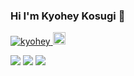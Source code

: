 ### Hi I'm Kyohey Kosugi 👋

<p align="left"> 
  <a href="https://github.com/Rsnca/Rsnca/">
    <img src="https://komarev.com/ghpvc/?username=Rsnca" alt="kyohey" />
  </a>
  <a href="https://github.com/Rsnca">
    <img height="20" src="https://img.shields.io/github/followers/Rsnca?label=follow&logo=github&style=flat" />
  </a>
 </p>
 
![](https://github-profile-summary-cards.vercel.app/api/cards/profile-details?username=Rsnca&theme=vue)
![](https://github-readme-stats.vercel.app/api?username=Rsnca&layout=compact&count_private=true&show_icons=true&theme=vue)
![](https://github-readme-stats.vercel.app/api/top-langs/?username=Rsnca&layout=compact&theme=vue)
